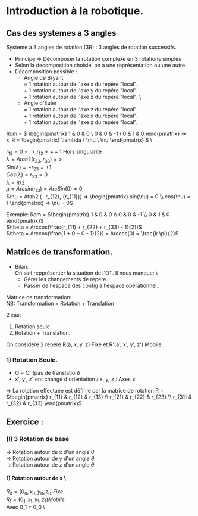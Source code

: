 # Introduction à la robotique.

## Cas des systemes a 3 angles

Systeme à 3 angles de rotation (3R) : 3 angles de rotation successifs.

- Principe => Décomposer la rotation complexe en 3 rotations simples
- Selon la decomposition choisie, on a une représentation ou une autre.
- Décomposition possible :
  - Angle de Bryant \
        = 1 rotation autour de l'axe x du repére "local". \
        + 1 rotation autour de l'axe y du repére "local". \
        + 1 rotation autour de l'axe z du repére "local". \
  - Angle d'Euler \
        = 1 rotation autour de l'axe z du repére "local". \
        + 1 rotation autour de l'axe x du repére "local". \
        + 1 rotation autour de l'axe z du repére "local".

Rom = $
\begin{pmatrix}
1 & 0 & 0 \\
0 & 0 & -1 \\
0 & 1 & 0
\end{pmatrix}
 -> x_R =
\begin{pmatrix}
\lambda \\
\mu \\
\nu
\end{pmatrix}
$ \

$r_{13} = 0 => r_{13} \neq +- 1$ Hors singularité \
$\lambda = Atan2 ( r_{23}, {r_{33}}) =>$ \
$Sin(\lambda) = -r_{23} = +1$ \
$Cos(\lambda) = r_{33} = 0$ \
$\lambda = \pi/2$ \
$\mu = Arcsin(r_{13}) = ArcSin(0) = 0$ \
$\nu = Atan2 ( -r_{12}, {r_{11}}) =>
\begin{pmatrix}
sin(\nu) = 0 \\
cos(\nu) = 1
\end{pmatrix} => \nu = 0$

Exemple:
Rom = $\begin{pmatrix}
1 & 0 & 0 \\
0 & 0 & -1 \\
0 & 1 & 0
\end{pmatrix}$ \
$\theta = Arccos(\frac{r_{11} + r_{22} + r_{33} - 1}{2})$ \
$\theta = Arccos(\frac{1 + 0 + 0 - 1}{2}) = Arccos(0) = \frac{k \pi}{2}$

## Matrices de transformation.

* Bilan: \
    On sait repprésenter la situation de l'OT.
    Il nous manque: \
  -  Gérer les changements de repére.
  - Passer de l'espace des config à l'espace opérationnel.

Matrice de transformation: \
NB: Transformation = Rotation + Translation

2 cas:
  1. Rotation seule.
  2. Rotation + Translation.

On considére 2 repére R(à, x, y, z) Fixe et R'(a', x', y', z') Mobile.

### 1) Rotation Seule.
- O = O' (pas de translation)
- x', y', z' ont changé d'orientation / x, y, z : Axes $\neq$

=> La rotation effectuée est définie par la matrice de rotation R = $\begin{pmatrix}
    r_{11} & r_{12} & r_{13} \\
    r_{21} & r_{22} & r_{23} \\
    r_{31} & r_{32} & r_{33}
  \end{pmatrix}$

## Exercice :

### (I) 3 Rotation de base
  -> Rotation autour de x d'un angle $\theta$ \
  -> Rotation autour de y d'un angle $\theta$ \
  -> Rotation autour de z d'un angle $\theta$

#### 1) Rotation autour de x \
  $R_0 = (0_0, x_0, y_0, z_0) Fixe$ \
  $R_1 = (0_1, x_1, y_1, z_1) Mobile$ \
  Avec 0_1 = 0_0 \
  
